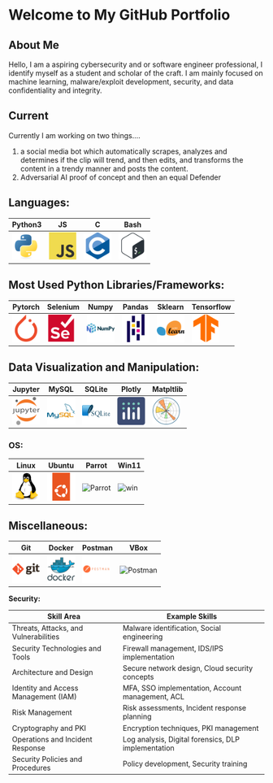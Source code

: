 # Welcome to My GitHub Portfolio



## About Me
Hello, I am a aspiring cybersecurity and or software engineer professional, I identify myself as a student and scholar of the craft. I am mainly focused on machine learning, malware/exploit development, security, and data confidentiality and integrity.

## Current 
Currently I am working on two things....
1. a social media bot which automatically scrapes, analyzes and determines if the clip will trend, and then edits, and transforms the content in a trendy manner and posts the content.
2. Adversarial AI proof of concept and then an equal Defender 


## Languages:

|Python3 | JS | C | Bash | 
|--------|----|---|-------|
|<img src="https://github.com/devicons/devicon/blob/master/icons/python/python-original.svg" title="Python"  alt="Python" width="55" height="55"/> | <img src="https://github.com/devicons/devicon/blob/master/icons/javascript/javascript-original.svg" title="JavaScript" alt="JavaScript" width="55" height="55"/> | <img src="https://github.com/devicons/devicon/blob/master/icons/c/c-original.svg" title="C"  alt="C" width="55" height="55"/> | <img src="https://github.com/devicons/devicon/blob/master/icons/bash/bash-original.svg" title="Bash"  alt="Bash" width="55" height="55"/>

## Most Used Python Libraries/Frameworks:

| Pytorch | Selenium | Numpy | Pandas | Sklearn | Tensorflow |
|----------|----------|----------|----------|----------|----------|
|  <img src="https://github.com/devicons/devicon/blob/master/icons/pytorch/pytorch-original.svg" title="Pytorch"  alt="Pytorch" width="55" height="55"/>|  <img src="https://github.com/devicons/devicon/blob/master/icons/selenium/selenium-original.svg" title="Selenium"  alt="Selenium" width="55" height="55"/>|  <img src="https://github.com/devicons/devicon/blob/master/icons/numpy/numpy-original-wordmark.svg" title="Numpy" alt="Numpy" width="55" height="55"/>|  <img src="https://github.com/devicons/devicon/blob/master/icons/pandas/pandas-original.svg" title="Pandas" alt="Pandas" width="55" height="55"/>|  <img src="https://github.com/devicons/devicon/blob/master/icons/scikitlearn/scikitlearn-original.svg" title="sklearn" alt="sklearn" width="55" height="55"/>| <img src="https://github.com/devicons/devicon/blob/master/icons/tensorflow/tensorflow-original.svg" title="tensor" alt="tensor" width="55" height="55"/>|



## Data Visualization and Manipulation:


| Jupyter| MySQL | SQLite | Plotly | Matpltlib |
|----------|----------|----------|----------|----------|
|<img src="https://github.com/devicons/devicon/blob/master/icons/jupyter/jupyter-original-wordmark.svg" title="Jupiter" alt="Jupiter" width="55" height="55"/>|<img src="https://github.com/devicons/devicon/blob/master/icons/mysql/mysql-original-wordmark.svg" title="MySQL" alt="MySQL" width="55" height="55"/>|<img src="https://github.com/devicons/devicon/blob/master/icons/sqlite/sqlite-original-wordmark.svg" title="SQLite" alt="SQLite" width="55" height="55"/>|<img src="https://github.com/devicons/devicon/blob/master/icons/plotly/plotly-original.svg" title="plotly" alt="pltly" width="55" height="55"/> | <img src="https://github.com/devicons/devicon/blob/master/icons/matplotlib/matplotlib-original.svg" title="plotly" alt="pltly" width="55" height="55"/> |


### OS:

| Linux | Ubuntu | Parrot | Win11|
|----------|----------|----------|---------|
| <img src="https://github.com/devicons/devicon/blob/master/icons/linux/linux-original.svg" title="Linux" alt="Linux" width="55" height="55"/> | <img src="https://github.com/devicons/devicon/blob/master/icons/ubuntu/ubuntu-original.svg" title="Ubuntu" alt="Ubuntu" width="55" height="55"/> | <img src="https://github.com/canaleal/devicon/blob/new-icon-kali-linux/icons/parrotlinux/parrotlinux-original-wordmark.svg" title="Parrot" alt="Parrot" width="55" height="55"/> | <img src="https://github.com/canaleal/devicon/blob/master/icons/windows11/windows11-original.svg" title="win11" alt="win" width="55" height="55"/>

## Miscellaneous:

| Git | Docker | Postman | VBox | 
|----------|----------|----------|----------|
|<img src="https://github.com/devicons/devicon/blob/master/icons/git/git-original-wordmark.svg" title="Git" alt="Git" width="55" height="55"/>|<img src="https://github.com/devicons/devicon/blob/master/icons/docker/docker-original-wordmark.svg" title="Docker" alt="Docker" width="55" height="55"/>|<img src="https://github.com/devicons/devicon/blob/master/icons/postman/postman-original-wordmark.svg" title="Postman" alt="Postman" width="55" height="55"/>|<img src="https://banner2.cleanpng.com/20190501/xvt/kisspng-computer-icons-virtualbox-portable-network-graphic-virtualbox-icon-of-line-style-available-in-svg-5cca247f73f9e3.6112721115567514874751.jpg" title="Postman" alt="Postman" width="55" height="55"/>|




 **Security:** 

| Skill Area             | Example Skills                                   |
|------------------------|-------------------------------------------------|
| Threats, Attacks, and Vulnerabilities | Malware identification, Social engineering |
| Security Technologies and Tools | Firewall management, IDS/IPS implementation |
| Architecture and Design | Secure network design, Cloud security concepts  |
| Identity and Access Management (IAM) | MFA, SSO implementation, Account management, ACL |
| Risk Management         | Risk assessments, Incident response planning    |
| Cryptography and PKI    | Encryption techniques, PKI management           |
| Operations and Incident Response | Log analysis, Digital forensics, DLP implementation |
| Security Policies and Procedures | Policy development, Security training   |

<br><br>
<!-----
<td valign="top" width="50%">

<img src="https://github-readme-stats.vercel.app/api/top-langs/?username=scooblue&hide_border=true&layout=compact" align="left" style="width: 73%" />

</td></tr></table>  

--->


<!-------
## Projects

### [Project Name](Link to Project)
Brief description of the project. Highlight the key features and technologies used.

- **Tech Stack:** [e.g., Python, Flask, PostgreSQL]
- **Features:** [e.g., User Authentication, REST API]
- **Link:** [GitHub Repository](Link to Repository)

### [Project Name](Link to Project)
Brief description of the project. Highlight the key features and technologies used.

- **Tech Stack:** [e.g., JavaScript, React, MongoDB]
- **Features:** [e.g., Real-time Chat, WebSocket]
- **Link:** [GitHub Repository](Link to Repository)

## Cybersecurity

### [Vulnerability Assessment/Penetration Test & Report](Link to Project)
Brief description of your cybersecurity project or research. Mention any specific tools or techniques used.

- **Tech Stack:** [Qualys VM, VBox, Parrot Linux, BurpSuite, NMAP]
- **Focus Area:** [Vulnerability Assessment, Penetration Testing, Risk Assessment, Web Application Security]
- **Link:** [GitHub Repository](Link to Repository)

### [Security Project Name](Link to Project)
Brief description of your cybersecurity project or research. Mention any specific tools or techniques used.

- **Tech Stack:** [e.g., OWASP ZAP, Burp Suite]
- **Focus Area:** [e.g., Web Application Security, Vulnerability Assessment]
- **Link:** [GitHub Repository](Link to Repository)


---

 -->
